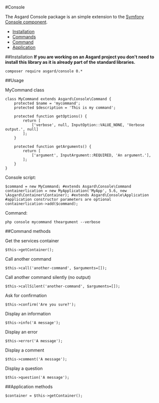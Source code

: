 #Console

The Asgard Console package is an simple extension to the [Symfony Console component](http://symfony.com/fr/doc/current/components/console/introduction.html).

- [Installation](#installation)
- [Commands](#usage)
- [Command](#command)
- [Application](#application)

<a name="installation"></a>
##Installation
**If you are working on an Asgard project you don't need to install this library as it is already part of the standard libraries.**

	composer require asgard/console 0.*

<a name="usage"></a>
##Usage

MyCommand class

	class MyCommand extends Asgard\Console\Command {
		protected $name = 'mycommand';
		protected $description = 'This is my command';

		protected function getOptions() {
			return [
				['verbose', null, InputOption::VALUE_NONE, 'Verbose output.', null]
			];
		}

		protected function getArguments() {
			return [
				['argument', InputArgument::REQUIRED, 'An argument.'],
			];
		}
	}

Console script:

	$command = new MyCommand; #extends Asgard\Console\Command
	containerlication = new MyApplication('MyApp', 5.6, new \Asgard\Container\Container); #extends Asgard\Console\Application
	#application constructor parameters are optional
	containerlication->add($command);

Command:

	php console mycommand theargument --verbose

<a name="command"></a>
##Command methods

Get the services container

	$this->getContainer();

Call another command

	$this->call('another-command', $arguments=[]);

Call another command silently (no output)

	$this->callSilent('another-command', $arguments=[]);

Ask for confirmation

	$this->confirm('Are you sure?');

Display an information

	$this->info('A message');

Display an error

	$this->error('A message');

Display a comment

	$this->comment('A message');

Display a question

	$this->question('A message');

<a name="application"></a>
##Application methods

	$container = $this->getContainer();